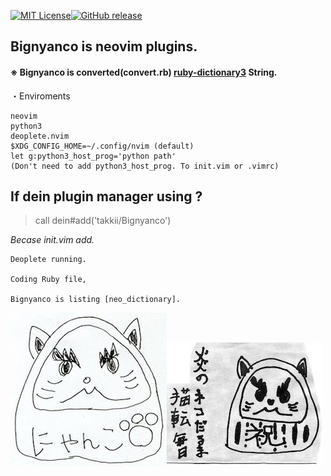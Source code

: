 [![MIT License](http://img.shields.io/badge/license-MIT-blue.svg?style=flat)](LICENSE)[![GitHub release](https://img.shields.io/github/release/takkii/Bignyanco.svg?style=flat)](GitHub)

## Bignyanco is neovim plugins. 

#### ※ Bignyanco is converted(convert.rb) [ruby-dictionary3](https://github.com/takkii/ruby-dictionary3) String.

・Enviroments

```
neovim
python3
deoplete.nvim
$XDG_CONFIG_HOME=~/.config/nvim (default)
let g:python3_host_prog='python path' 
(Don't need to add python3_host_prog. To init.vim or .vimrc)
```

## If dein plugin manager using ? 

> call dein#add('takkii/Bignyanco')

*Becase init.vim add.*

```
Deoplete running. 

Coding Ruby file,

Bignyanco is listing [neo_dictionary].
```


![ねこだるま](https://github.com/takkii/Bignyanco/blob/master/images/nekodaruma.jpg)![ねこだるま2](https://github.com/takkii/Bignyanco/blob/master/images/nekodaruma2.jpg)
